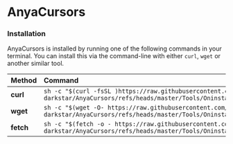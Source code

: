 # AnyaCursors

### Installation

AnyaCursors is installed by running one of the following commands in your terminal. You can install this via the
command-line with either `curl`, `wget` or another similar tool.

| Method    | Command                                                                                           |
| :-------- | :------------------------------------------------------------------------------------------------ |
| **curl**  | `sh -c "$(curl -fsSL )https://raw.githubusercontent.com/Nor-darkstar/AnyaCursors/refs/heads/master/Tools/Oninstaller.sh"` |
| **wget**  | `sh -c "$(wget -O- https://raw.githubusercontent.com/Nor-darkstar/AnyaCursors/refs/heads/master/Tools/Oninstaller.sh)"`   |
| **fetch** | `sh -c "$(fetch -o - https://raw.githubusercontent.com/Nor-darkstar/AnyaCursors/refs/heads/master/Tools/Oninstaller.sh)"` |
